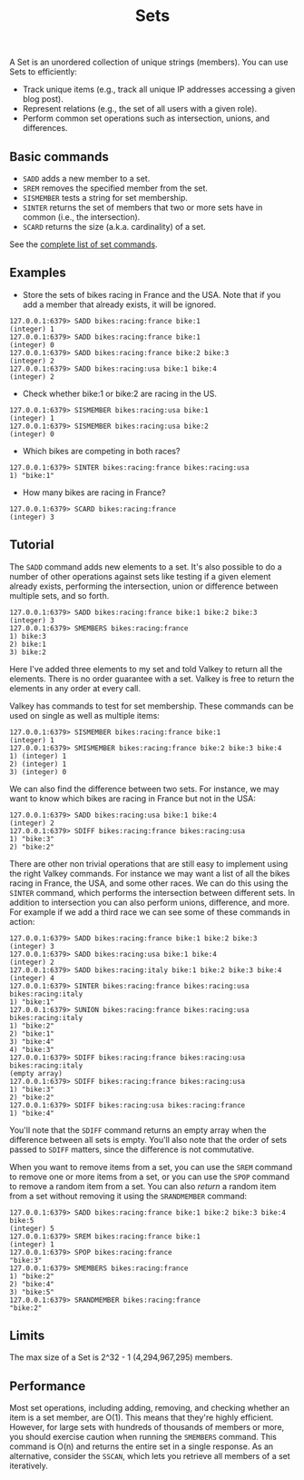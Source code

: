 ﻿---
title: "Sets"
linkTitle: "Sets"
description: >
    Introduction to Sets
---

A Set is an unordered collection of unique strings (members).
You can use Sets to efficiently:

* Track unique items (e.g., track all unique IP addresses accessing a given blog post).
* Represent relations (e.g., the set of all users with a given role).
* Perform common set operations such as intersection, unions, and differences.

## Basic commands

* `SADD` adds a new member to a set.
* `SREM` removes the specified member from the set.
* `SISMEMBER` tests a string for set membership.
* `SINTER` returns the set of members that two or more sets have in common (i.e., the intersection).
* `SCARD` returns the size (a.k.a. cardinality) of a set.

See the [complete list of set commands](../commands/#set).

## Examples

* Store the sets of bikes racing in France and the USA. Note that 
if you add a member that already exists, it will be ignored. 
```
127.0.0.1:6379> SADD bikes:racing:france bike:1
(integer) 1
127.0.0.1:6379> SADD bikes:racing:france bike:1
(integer) 0
127.0.0.1:6379> SADD bikes:racing:france bike:2 bike:3
(integer) 2
127.0.0.1:6379> SADD bikes:racing:usa bike:1 bike:4
(integer) 2
```

* Check whether bike:1 or bike:2 are racing in the US.
```
127.0.0.1:6379> SISMEMBER bikes:racing:usa bike:1
(integer) 1
127.0.0.1:6379> SISMEMBER bikes:racing:usa bike:2
(integer) 0
```

* Which bikes are competing in both races?
```
127.0.0.1:6379> SINTER bikes:racing:france bikes:racing:usa
1) "bike:1"
```

* How many bikes are racing in France?
```
127.0.0.1:6379> SCARD bikes:racing:france
(integer) 3
```
## Tutorial

The `SADD` command adds new elements to a set. It's also possible
to do a number of other operations against sets like testing if a given element
already exists, performing the intersection, union or difference between
multiple sets, and so forth.

```
127.0.0.1:6379> SADD bikes:racing:france bike:1 bike:2 bike:3
(integer) 3
127.0.0.1:6379> SMEMBERS bikes:racing:france
1) bike:3
2) bike:1
3) bike:2
```

Here I've added three elements to my set and told Valkey to return all the
elements. There is no order guarantee with a set. Valkey is free to return the
elements in any order at every call.

Valkey has commands to test for set membership. These commands can be used on single as well as multiple items:

```
127.0.0.1:6379> SISMEMBER bikes:racing:france bike:1
(integer) 1
127.0.0.1:6379> SMISMEMBER bikes:racing:france bike:2 bike:3 bike:4
1) (integer) 1
2) (integer) 1
3) (integer) 0
```

We can also find the difference between two sets. For instance, we may want
to know which bikes are racing in France but not in the USA:

```
127.0.0.1:6379> SADD bikes:racing:usa bike:1 bike:4
(integer) 2
127.0.0.1:6379> SDIFF bikes:racing:france bikes:racing:usa
1) "bike:3"
2) "bike:2"
```

There are other non trivial operations that are still easy to implement
using the right Valkey commands. For instance we may want a list of all the
bikes racing in France, the USA, and some other races. We can do this using
the `SINTER` command, which performs the intersection between different
sets. In addition to intersection you can also perform
unions, difference, and more. For example 
if we add a third race we can see some of these commands in action:

```
127.0.0.1:6379> SADD bikes:racing:france bike:1 bike:2 bike:3
(integer) 3
127.0.0.1:6379> SADD bikes:racing:usa bike:1 bike:4
(integer) 2
127.0.0.1:6379> SADD bikes:racing:italy bike:1 bike:2 bike:3 bike:4
(integer) 4
127.0.0.1:6379> SINTER bikes:racing:france bikes:racing:usa bikes:racing:italy
1) "bike:1"
127.0.0.1:6379> SUNION bikes:racing:france bikes:racing:usa bikes:racing:italy
1) "bike:2"
2) "bike:1"
3) "bike:4"
4) "bike:3"
127.0.0.1:6379> SDIFF bikes:racing:france bikes:racing:usa bikes:racing:italy
(empty array)
127.0.0.1:6379> SDIFF bikes:racing:france bikes:racing:usa
1) "bike:3"
2) "bike:2"
127.0.0.1:6379> SDIFF bikes:racing:usa bikes:racing:france
1) "bike:4"
```

You'll note that the `SDIFF` command returns an empty array when the
difference between all sets is empty. You'll also note that the order of sets
passed to `SDIFF` matters, since the difference is not commutative.

When you want to remove items from a set, you can use the `SREM` command to
remove one or more items from a set, or you can use the `SPOP` command to
remove a random item from a set. You can also _return_ a random item from a
set without removing it using the `SRANDMEMBER` command:

```
127.0.0.1:6379> SADD bikes:racing:france bike:1 bike:2 bike:3 bike:4 bike:5
(integer) 5
127.0.0.1:6379> SREM bikes:racing:france bike:1
(integer) 1
127.0.0.1:6379> SPOP bikes:racing:france
"bike:3"
127.0.0.1:6379> SMEMBERS bikes:racing:france
1) "bike:2"
2) "bike:4"
3) "bike:5"
127.0.0.1:6379> SRANDMEMBER bikes:racing:france
"bike:2"
```

## Limits

The max size of a Set is 2^32 - 1 (4,294,967,295) members.

## Performance

Most set operations, including adding, removing, and checking whether an item is a set member, are O(1).
This means that they're highly efficient.
However, for large sets with hundreds of thousands of members or more, you should exercise caution when running the `SMEMBERS` command.
This command is O(n) and returns the entire set in a single response. 
As an alternative, consider the `SSCAN`, which lets you retrieve all members of a set iteratively.
